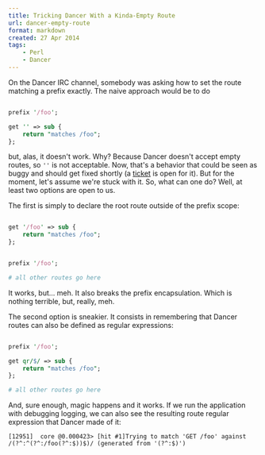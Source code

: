 ```yaml
---
title: Tricking Dancer With a Kinda-Empty Route 
url: dancer-empty-route
format: markdown
created: 27 Apr 2014
tags:
    - Perl
    - Dancer
---
```


On the Dancer IRC channel, somebody was asking how to set
the route matching a prefix exactly. The naive approach would be to do

``` perl

prefix '/foo';

get '' => sub {
    return "matches /foo";
};

```

but, alas, it doesn't work. Why? Because Dancer doesn't accept
empty routes, so `''` is not acceptable. Now, that's a behavior that could
be seen as buggy and should get fixed shortly (a
[ticket](https://github.com/PerlDancer/Dancer/issues/1020) is open for it).
But for the moment, let's assume we're stuck with it. So, what can one do?
Well, at least two options are open to us.

The first is simply to declare the root route outside of the prefix scope:

``` perl

get '/foo' => sub {
    return "matches /foo";
};


prefix '/foo';

# all other routes go here

```

It works, but... meh. It also breaks the prefix encapsulation. Which is
nothing terrible, but, really, meh.

The second option is sneakier. It consists in remembering that Dancer routes
can also be defined as regular expressions:

``` perl

prefix '/foo';

get qr/$/ => sub {
    return "matches /foo";
};

# all other routes go here

```

And, sure enough, magic happens and it works. If we run the application with debugging logging,
we can also see the resulting route regular expression that Dancer made of it:

```
[12951]  core @0.000423> [hit #1]Trying to match 'GET /foo' against /(?^:^(?^:/foo(?^:$))$)/ (generated from '(?^:$)')
```

